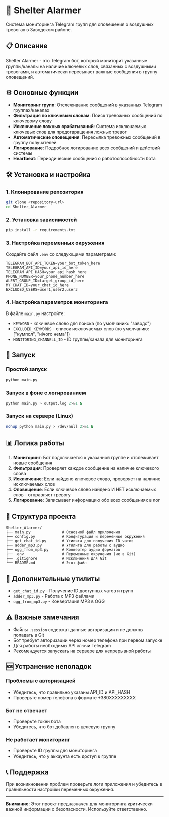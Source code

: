 # 🚨 Shelter Alarmer

Система мониторинга Telegram групп для оповещения о воздушных тревогах в Заводском районе.

## 📋 Описание

Shelter Alarmer - это Telegram бот, который мониторит указанные группы/каналы на наличие ключевых слов, связанных с воздушными тревогами, и автоматически пересылает важные сообщения в группу оповещений.

## ⚙️ Основные функции

- **Мониторинг групп**: Отслеживание сообщений в указанных Telegram группах/каналах
- **Фильтрация по ключевым словам**: Поиск тревожных сообщений по ключевому слову
- **Исключение ложных срабатываний**: Система исключаемых ключевых слов для предотвращения ложных тревог
- **Автоматические оповещения**: Пересылка тревожных сообщений в группу получателей
- **Логирование**: Подробное логирование всех сообщений и действий системы
- **Heartbeat**: Периодические сообщения о работоспособности бота

## 🛠️ Установка и настройка

### 1. Клонирование репозитория
```bash
git clone <repository-url>
cd Shelter_Alarmer
```

### 2. Установка зависимостей
```bash
pip install -r requirements.txt
```

### 3. Настройка переменных окружения
Создайте файл `.env` со следующими параметрами:
```env
TELEGRAM_BOT_API_TOKEN=your_bot_token_here
TELEGRAM_API_ID=your_api_id_here
TELEGRAM_API_HASH=your_api_hash_here
PHONE_NUMBER=your_phone_number_here
ALERT_GROUP_ID=target_group_id_here
MY_CHAT_ID=your_chat_id_here
EXCLUDED_USERS=user1,user2,user3
```

### 4. Настройка параметров мониторинга
В файле `main.py` настройте:
- `KEYWORD` - ключевое слово для поиска (по умолчанию: "заводс")
- `EXCLUDED_KEYWORDS` - список исключаемых слов (по умолчанию: ["кумпол", "нічого нема"])
- `MONITORING_CHANNELL_ID` - ID группы/канала для мониторинга

## 🚀 Запуск

### Простой запуск
```bash
python main.py
```

### Запуск в фоне с логированием
```bash
python main.py > output.log 2>&1 &
```

### Запуск на сервере (Linux)
```bash
nohup python main.py > /dev/null 2>&1 &
```

## 📊 Логика работы

1. **Мониторинг**: Бот подключается к указанной группе и отслеживает новые сообщения
2. **Фильтрация**: Проверяет каждое сообщение на наличие ключевого слова
3. **Исключение**: Если найдено ключевое слово, проверяет на наличие исключаемых слов
4. **Оповещение**: Если ключевое слово найдено И НЕТ исключаемых слов - отправляет тревогу
5. **Логирование**: Записывает информацию обо всех сообщениях в лог

## 📁 Структура проекта

```
Shelter_Alarmer/
├── main.py              # Основной файл приложения
├── config.py            # Конфигурация и переменные окружения
├── get_chat_id.py       # Утилита для получения ID чатов
├── adder_mp3.py         # Утилита для работы с аудио
├── ogg_from_mp3.py      # Конвертер аудио форматов
├── .env                 # Переменные окружения (не в Git)
├── .gitignore           # Исключения для Git
└── README.md            # Этот файл
```

## 🔧 Дополнительные утилиты

- `get_chat_id.py` - Получение ID доступных чатов и групп
- `adder_mp3.py` - Работа с MP3 файлами
- `ogg_from_mp3.py` - Конвертация MP3 в OGG

## ⚠️ Важные замечания

- Файлы `.session` содержат данные авторизации и не должны попадать в Git
- Бот требует авторизации через номер телефона при первом запуске
- Для работы необходимы API ключи Telegram
- Рекомендуется запускать на сервере для непрерывной работы

## 🆘 Устранение неполадок

### Проблемы с авторизацией
- Убедитесь, что правильно указаны API_ID и API_HASH
- Проверьте номер телефона в формате +380XXXXXXXXX

### Бот не отвечает
- Проверьте токен бота
- Убедитесь, что бот добавлен в целевую группу

### Не работает мониторинг
- Проверьте ID группы для мониторинга
- Убедитесь, что у аккаунта есть доступ к группе

## 📞 Поддержка

При возникновении проблем проверьте логи приложения и убедитесь в правильности настройки переменных окружения.

---

**Внимание**: Этот проект предназначен для мониторинга критически важной информации о безопасности. Используйте ответственно.
